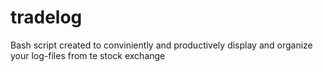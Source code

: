 # tradelog
Bash script created to conviniently and productively display and organize your log-files from te stock exchange
